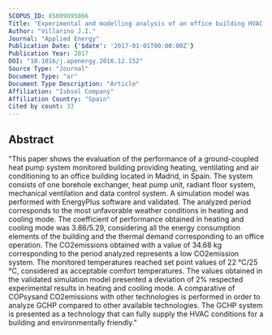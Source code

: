 ```yaml
---
SCOPUS_ID: 85009895066
Title: "Experimental and modelling analysis of an office building HVAC system based in a ground-coupled heat pump and radiant floor"
Author: "Villarino J.I."
Journal: "Applied Energy"
Publication Date: {'$date': '2017-01-01T00:00:00Z'}
Publication Year: 2017
DOI: "10.1016/j.apenergy.2016.12.152"
Source Type: "Journal"
Document Type: "ar"
Document Type Description: "Article"
Affiliation: "Isbsol Company"
Affiliation Country: "Spain"
Cited by count: 33
---
```


## Abstract
"This paper shows the evaluation of the performance of a ground-coupled heat pump system monitored building providing heating, ventilating and air conditioning to an office building located in Madrid, in Spain. The system consists of one borehole exchanger, heat pump unit, radiant floor system, mechanical ventilation and data control system. A simulation model was performed with EnergyPlus software and validated. The analyzed period corresponds to the most unfavorable weather conditions in heating and cooling mode. The coefficient of performance obtained in heating and cooling mode was 3.86/5.29, considering all the energy consumption elements of the building and the thermal demand corresponding to an office operation. The CO2emissions obtained with a value of 34.68 kg corresponding to the period analyzed represents a low CO2emission system. The monitored temperatures reached set point values of 22 °C/25 °C, considered as acceptable comfort temperatures. The values obtained in the validated simulation model presented a deviation of 2% respected experimental results in heating and cooling mode. A comparative of COPsysand CO2emissions with other technologies is performed in order to analyze GCHP compared to other available technologies. The GCHP system is presented as a technology that can fully supply the HVAC conditions for a building and environmentally friendly."
